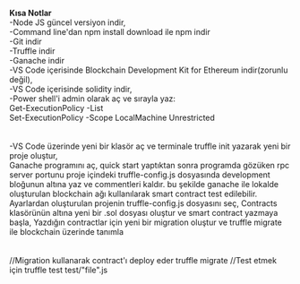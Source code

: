 <b>Kısa Notlar</b>
<br />
-Node JS güncel versiyon indir,<br />
-Command line'dan npm install download ile npm indir<br />
-Git indir<br />
-Truffle indir<br />
-Ganache indir<br />
-VS Code içerisinde Blockchain Development Kit for Ethereum indir(zorunlu değil),<br />
-VS Code içerisinde solidity indir,<br />
-Power shell'i admin olarak aç ve sırayla yaz:<br />
Get-ExecutionPolicy -List<br />
Set-ExecutionPolicy -Scope LocalMachine Unrestricted<br />
<br />
<br />
-VS Code üzerinde yeni bir klasör aç ve terminale truffle init yazarak yeni bir proje oluştur, <br />
Ganache programını aç, quick start yaptıktan sonra  programda gözüken rpc server portunu proje içindeki truffle-config.js dosyasında development bloğunun altına yaz ve commentleri kaldır. bu şekilde ganache ile lokalde oluşturulan blockchain ağı kullanılarak smart contract test edilebilir.
Ayarlardan oluşturulan projenin truffle-config.js dosyasını seç, 
Contracts klasörünün altına yeni bir .sol dosyası oluştur ve smart contract yazmaya başla,
Yazdığın contractlar için yeni bir migration oluştur ve truffle migrate ile blockchain üzerinde tanımla
<br />
<br />
<br />
//Migration kullanarak contract'ı deploy eder
truffle migrate
//Test etmek için
truffle test test/"file".js
